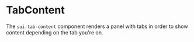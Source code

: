 # TabContent

The `sui-tab-content` component renders a panel with tabs in order to show content depending on the tab you're on.
